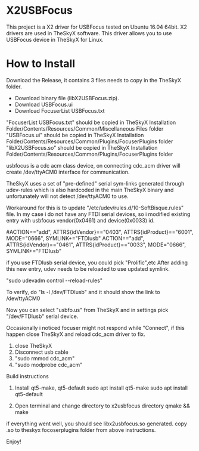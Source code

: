 # X2USBFocus

This project is a X2 driver for USBFocus tested on Ubuntu 16.04 64bit. X2 drivers are used in TheSkyX software. This driver allows you to use USBFocus device in TheSkyX for Linux.

# How to Install

Download the Release, it contains 3 files needs to copy in the TheSkyX folder. 
* Download binary file (libX2USBFocus.zip).
* Download USBFocus.ui
* Download FocuserList USBFocus.txt

"FocuserList USBFocus.txt" should be copied in TheSkyX Installation Folder/Contents/Resources/Common/Miscellaneous Files folder
"USBFocus.ui" should be copied in TheSkyX Installation Folder/Contents/Resources/Common/Plugins/FocuserPlugins folder
"libX2USBFocus.so" should be copied in TheSkyX Installation Folder/Contents/Resources/Common/Plugins/FocuserPlugins folder

usbfocus is a cdc acm class device, on connecting cdc_acm driver will create /dev/ttyACM0 interface for communication.

TheSkyX uses a set of "pre-defined" serial sym-links generated through udev-rules which is also hardcoded in the main TheSkyX binary and unfortunately will not detect /dev/ttyACM0 to use.

Workaround for this is to update "/etc/udev/rules.d/10-SoftBisque.rules" file.
In my case i do not have any FTDI serial devices, so i modified existing entry with usbfocus vendor(0x0461) and device(0x0033) id.

\#ACTION=="add", ATTRS{idVendor}=="0403", ATTRS{idProduct}=="6001", MODE="0666", SYMLINK+="FTDIusb"
ACTION=="add", ATTRS{idVendor}=="0461", ATTRS{idProduct}=="0033", MODE="0666", SYMLINK+="FTDIusb"

if you use FTDIusb serial device, you could pick "Prolific",etc
After adding this new entry, udev needs to be reloaded to use updated symlink.

"sudo udevadm control --reload-rules"

To verify, do "ls -l /dev/FTDIusb" and it should show the link to /dev/ttyACM0

Now you can select "usbfo.us" from TheSkyX and in settings pick "/dev/FTDIusb" serial device.

Occasionally i noticed focuser might not respond while "Connect", if this happen close TheSkyX and 
reload cdc_acm driver to fix. 

1) close TheSkyX
2) Disconnect usb cable
3) "sudo rmmod cdc_acm"
4) "sudo modprobe cdc_acm"

Build instructions
1) Install qt5-make, qt5-default
sudo apt install qt5-make
sudo apt install qt5-default

2) Open terminal and change directory to x2usbfocus directory
qmake && make

if everything went well, you should see libx2usbfocus.so generated.
copy .so to theskyx focoserplugins folder from above instructions.

Enjoy! 
